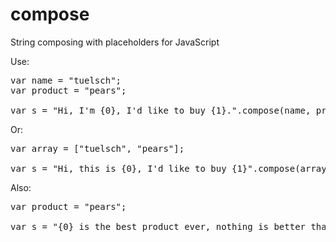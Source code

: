 compose
=======

String composing with placeholders for JavaScript

Use:

<pre>
var name = "tuelsch";
var product = "pears";

var s = "Hi, I'm {0}, I'd like to buy {1}.".compose(name, product);
</pre>


Or:
<pre>
var array = ["tuelsch", "pears"];

var s = "Hi, this is {0}, I'd like to buy {1}".compose(array);
</pre>


Also:
<pre>
var product = "pears";

var s = "{0} is the best product ever, nothing is better than {0};".compose(product);
</pre>
